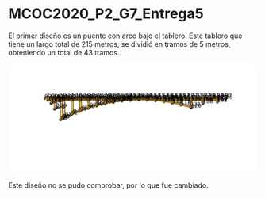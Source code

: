 # MCOC2020_P2_G7_Entrega5

El primer diseño es un puente con arco bajo el tablero. Este tablero que tiene un largo total de 215 metros, se dividió en tramos de 5 metros, obteniendo un total de 43 tramos.

![](Imagenes/Puente_arco.png)

Este diseño no se pudo comprobar, por lo que fue cambiado.
